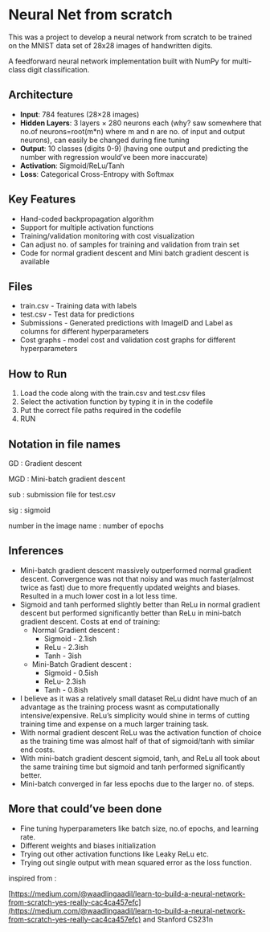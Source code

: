 # Neural Net from scratch

This was a project to develop a neural network from scratch to be trained on the MNIST data set of 28x28 images of handwritten digits. 

A feedforward neural network implementation built with NumPy for multi-class digit classification.

## Architecture

- **Input**: 784 features (28×28 images)
- **Hidden Layers**: 3 layers × 280 neurons each (why? saw somewhere that no.of neurons=root(m*n) where m and n are no. of input and output neurons), can easily be changed during fine tuning
- **Output**: 10 classes (digits 0-9)  (having one output and predicting the number with regression would’ve been more inaccurate)
- **Activation**: Sigmoid/ReLu/Tanh
- **Loss**: Categorical Cross-Entropy with Softmax

## Key Features

- Hand-coded backpropagation algorithm
- Support for multiple activation functions
- Training/validation monitoring with cost visualization
- Can adjust no. of samples for training and validation from train set
- Code for normal gradient descent and Mini batch gradient descent is available

## Files

- train.csv  - Training data with labels
- test.csv - Test data for predictions
- Submissions - Generated predictions with ImageID and Label as columns for different hyperparameters
- Cost graphs - model cost and validation cost graphs for different hyperparameters

## How to Run

1. Load the code along with the train.csv and test.csv files
2. Select the activation function by typing it in in the codefile
3. Put the correct file paths required in the codefile
4. RUN

## Notation in file names

GD : Gradient descent

MGD : Mini-batch gradient descent

sub : submission file for test.csv

sig : sigmoid

number in the image name : number of epochs

## Inferences

- Mini-batch gradient descent massively outperformed normal gradient descent. Convergence was not that noisy and was much faster(almost twice as fast) due to more frequently updated weights and biases. Resulted in a much lower cost in a lot less time.
- Sigmoid and tanh performed slightly better than ReLu in normal gradient descent but performed significantly better than ReLu in mini-batch gradient descent. Costs at end of training:
    - Normal Gradient descent :
        - Sigmoid - 2.1ish
        - ReLu - 2.3ish
        - Tanh - 3ish
    - Mini-Batch Gradient descent :
        - Sigmoid - 0.5ish
        - ReLu- 2.3ish
        - Tanh - 0.8ish
- I believe as it was a relatively small dataset ReLu didnt have much of an advantage as the training process wasnt as computationally intensive/expensive. ReLu’s simplicity would shine in terms of cutting training time and expense on a much larger training task.
- With normal gradient descent ReLu was the activation function of choice as the training time was almost half of that of sigmoid/tanh with similar end costs.
- With mini-batch gradient descent sigmoid, tanh, and ReLu all took about the same training time but sigmoid and tanh performed significantly better.
- Mini-batch converged in far less epochs due to the larger no. of steps.

## More that could’ve been done

- Fine tuning hyperparameters like batch size, no.of epochs, and learning rate.
- Different weights and biases initialization
- Trying out other activation functions like Leaky ReLu etc.
- Trying out single output with mean squared error as the loss function.

inspired from :

 [https://medium.com/@waadlingaadil/learn-to-build-a-neural-network-from-scratch-yes-really-cac4ca457efc](https://medium.com/@waadlingaadil/learn-to-build-a-neural-network-from-scratch-yes-really-cac4ca457efc)   and   Stanford CS231n